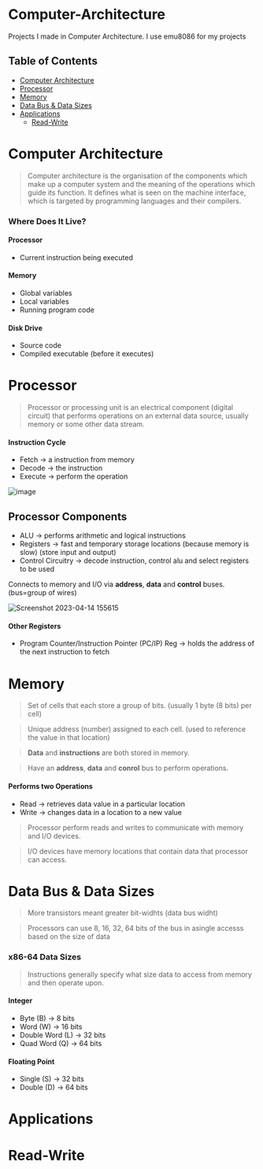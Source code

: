 # Computer-Architecture
Projects I made in Computer Architecture. I use emu8086 for my projects


## Table of Contents
- [Computer Architecture](#computer-architecture)
- [Processor](#processor)
- [Memory](#memory)
- [Data Bus & Data Sizes](#data-bus--data-sizes)
- [Applications](#applications)
  - [Read-Write](#read-write)

# Computer Architecture

> Computer architecture is the organisation of the components which make up a computer system and the meaning of the operations which guide its function. It defines what is seen on the machine interface, which is targeted by programming languages and their compilers. 

### Where Does It Live?

#### Processor
- Current instruction being executed

#### Memory
- Global variables
- Local variables
- Running program code

#### Disk Drive
- Source code
- Compiled executable (before it executes)


# Processor

> Processor or processing unit is an electrical component (digital circuit) that performs operations on an external data source, usually memory or some other data stream.

#### Instruction Cycle
- Fetch -> a instruction from memory
- Decode -> the instruction
- Execute -> perform the operation

![image](https://user-images.githubusercontent.com/102357822/232050296-974a6a4b-ef9e-4303-94a8-4f57a16f79ea.png)

## Processor Components
- ALU -> performs arithmetic and logical instructions
- Registers -> fast and temporary storage locations (because memory is slow) (store input and output)
- Control Circuitry -> decode instruction, control alu and select registers to be used

Connects to memory and I/O via **address**, **data** and **control** buses. (bus=group of wires)

![Screenshot 2023-04-14 155615](https://user-images.githubusercontent.com/102357822/232049838-8e3ae109-0321-4358-8079-662ddacc3c1e.png)

#### Other Registers
- Program Counter/Instruction Pointer (PC/IP) Reg -> holds the address of the next instruction to fetch


# Memory

> Set of cells that each store a group of bits. (usually 1 byte (8 bits) per cell)

> Unique address (number) assigned to each cell. (used to reference the value in that location)

> **Data** and **instructions** are both stored in memory.

> Have an **address**, **data** and **conrol** bus to perform operations.

#### Performs two Operations
- Read -> retrieves data value in a particular location
- Write -> changes data in a location to a new value

> Processor perform reads and writes to communicate with memory and I/O devices.

> I/O devices have memory locations that contain data that processor can access.


# Data Bus & Data Sizes

> More transistors meant greater bit-widhts (data bus widht)

> Processors can use 8, 16, 32, 64 bits of the bus in asingle accesss based on the size of data

### x86-64 Data Sizes
> Instructions generally specify what size data to access from memory and then operate upon.

#### Integer              
- Byte (B) -> 8 bits        
- Word (W) -> 16 bits
- Double Word (L) -> 32 bits
- Quad Word (Q) -> 64 bits


#### Floating Point
 - Single (S) -> 32 bits
 - Double (D) -> 64 bits


# Applications
# Read-Write
